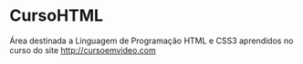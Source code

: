 # CursoHTML
Área destinada a Linguagem de Programação HTML e CSS3 aprendidos no curso do site http://cursoemvideo.com
